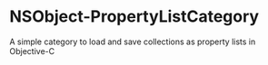 NSObject-PropertyListCategory
=============================

A simple category to load and save collections as property lists in Objective-C
